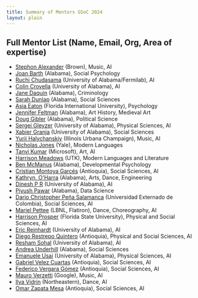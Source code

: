 ```yaml
---
title: Summary of Mentors GSoC 2024
layout: plain
---
```


## Full Mentor List (Name, Email, Org, Area of expertise)
  * [Stephon Alexander](mailto:human-ai@cern.ch) (Brown), Music, AI
  * [Joan Barth](mailto:human-ai@cern.ch) (Alabama), Social Psychology
  * [Ruchi Chudasama](mailto:human-ai@cern.ch) (University of Alabama/Fermilab), AI
  * [Colin Crovella](mailto:human-ai@cern.ch) (University of Alabama), AI
  * [Jane Daquin](mailto:human-ai@cern.ch) (Alabama), Criminology 
  * [Sarah Dunlap](mailto:human-ai@cern.ch) (Alabama), Social Sciences
  * [Asia Eaton](mailto:human-ai@cern.ch) (Florida International University), Psychology
  * [Jennifer Feltman](mailto:human-ai@cern.ch) (Alabama), Art History, Medieval Art
  * [Doug Gibler](mailto:human-ai@cern.ch) (Alabama), Political Science
  * [Sergei Gleyzer](mailto:human-ai@cern.ch) (University of Alabama), Physical Sciences, AI
  * [Xabier Granja](mailto:human-ai@cern.ch) (University of Alabama), Social Sciences
  * [Yurii Halychanskiy](mailto:human-ai@cern.ch) (Illinois Urbana Champaign), Music, AI
  * [Nicholas Jones](mailto:human-ai@cern.ch) (Yale), Modern Languages
  * [Tanvi Kumar](mailto:human-ai@cern.ch) (Microsoft), Art, AI
  * [Harrison Meadows](mailto:human-ai@cern.ch) (UTK), Modern Languages and Literature
  * [Ben McManus](mailto:human-ai@cern.ch) (Alabama), Developmental Psychology
  * [Cristian Montoya Garcés](mailto:human-ai@cern.ch) (Antioquia), Social Sciences, AI
  * [Kathryn, O'Harra](mailto:human-ai@cern.ch) (Alabama), Arts, Dance, Engineering
  * [Dinesh P R](mailto:human-ai@cern.ch) (University of Alabama), AI
  * [Piyush Pawar](mailto:human-ai@cern.ch) (Alabama), Data Science
  * [Dario Christopher Peña Salamanca](mailto:human-ai@cern.ch) (Universidad Externado de Colombia), Social Sciences, AI 
  * [Mariel Pettee](mailto:human-ai@cern.ch) (LBNL, Flatiron), Dance, Choreography, AI
  * [Harrison Prosper](mailto:human-ai@cern.ch) (Florida State University), Physical and Social Sciences, AI
  * [Eric Reinhardt](mailto:human-ai@cern.ch) (University of Alabama), AI
  * [Diego Restrepo Quintero](mailto:human-ai@cern.ch) (Antioquia),  Physical and Social Sciences, AI
  * [Resham Sohal](mailto:human-ai@cern.ch) (University of Alabama), AI
  * [Andrea Underhill](mailto:human-ai@cern.ch) (Alabama), Social Sciences
  * [Emanuele Usai](mailto:human-ai@cern.ch) (University of Alabama), Physical Sciences, AI
  * [Gabriel Velez Cuartas](mailto:human-ai@cern.ch) (Antioquia), Social Sciences, AI
  * [Federico Vergara Gómez](mailto:human-ai@cern.ch) (Antioquia), Social Sciences, AI
  * [Mauro Verzetti](mailto:human-ai@cern.ch) (Google), Music, AI
  * [Ilya Vidrin](mailto:human-ai@cern.ch) (Northeastern), Dance, AI 
  * [Omar Zapata Mesa](mailto:human-ai@cern.ch) (Antioquia), Social Sciences, AI


  
 


